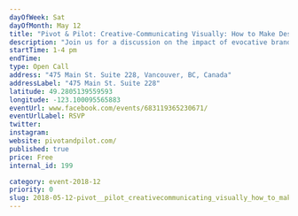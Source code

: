 ```yaml
---
dayOfWeek: Sat
dayOfMonth: May 12
title: "Pivot & Pilot: Creative-Communicating Visually: How to Make Design Speak for Itself"
description: "Join us for a discussion on the impact of evocative branding. Why do different brands selling similar items, compel entirely different groups of people? We will examine the communicative power of strategic branding as well as give insight into our design process. Drinks and snacks will be provided."
startTime: 1-4 pm
endTime: 
type: Open Call
address: "475 Main St. Suite 228, Vancouver, BC, Canada"
addressLabel: "475 Main St. Suite 228"
latitude: 49.2805139559593
longitude: -123.100095565883
eventUrl: www.facebook.com/events/683119365230671/
eventUrlLabel: RSVP
twitter: 
instagram: 
website: pivotandpilot.com/
published: true
price: Free
internal_id: 199

category: event-2018-12
priority: 0
slug: 2018-05-12-pivot__pilot_creativecommunicating_visually_how_to_make_design_speak_for_itself
---
```

